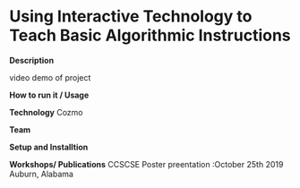 # Using Interactive Technology to Teach Basic Algorithmic Instructions

**Description**

video demo of project

**How to run it / Usage**



**Technology** 
Cozmo

**Team**

**Setup and Installtion** 


**Workshops/ Publications**
CCSCSE Poster preentation :October 25th 2019 Auburn, Alabama 
